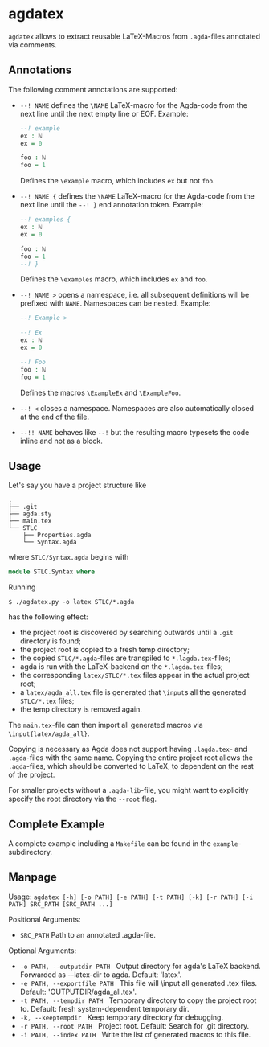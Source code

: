# agdatex

`agdatex` allows to extract reusable LaTeX-Macros from `.agda`-files annotated via comments.

## Annotations

The following comment annotations are supported:

-   `--! NAME` defines the `\NAME` LaTeX-macro for the Agda-code from the next line
    until the next empty line or EOF.
    Example:
    ```agda
    --! example
    ex : ℕ
    ex = 0

    foo : ℕ
    foo = 1
    ```
    Defines the `\example` macro, which includes `ex` but not `foo`.

-   `--! NAME {` defines the `\NAME` LaTeX-macro for the Agda-code from the next line
    until the `--! }` end annotation token.
    Example:
    ```agda
    --! examples {
    ex : ℕ
    ex = 0

    foo : ℕ
    foo = 1
    --! }
    ```
    Defines the `\examples` macro, which includes `ex` and `foo`.

-   `--! NAME >` opens a namespace, i.e. all subsequent definitions will be prefixed with `NAME`.
    Namespaces can be nested.
    Example:
    ```agda
    --! Example >

    --! Ex
    ex : ℕ
    ex = 0

    --! Foo
    foo : ℕ
    foo = 1
    ```
    Defines the macros `\ExampleEx` and `\ExampleFoo`.

-   `--! <` closes a namespace. Namespaces are also automatically closed at the end of the file.

-   `--!! NAME` behaves like `--!` but the resulting macro typesets the code inline and not as a block.

## Usage

Let's say you have a project structure like

```
.
├── .git
├── agda.sty
├── main.tex
└── STLC
    ├── Properties.agda
    └── Syntax.agda
```

where `STLC/Syntax.agda` begins with
```agda
module STLC.Syntax where
```

Running
```
$ ./agdatex.py -o latex STLC/*.agda
```
has the following effect:
- the project root is discovered by searching outwards until a `.git` directory is found;
- the project root is copied to a fresh temp directory;
- the copied `STLC/*.agda`-files are transpiled to `*.lagda.tex`-files;
- agda is run with the LaTeX-backend on the `*.lagda.tex`-files;
- the corresponding `latex/STLC/*.tex` files appear in the actual project root;
- a `latex/agda_all.tex` file is generated that `\input`s all the generated `STLC/*.tex` files;
- the temp directory is removed again.

The `main.tex`-file can then import all generated macros via `\input{latex/agda_all}`.

Copying is necessary as Agda does not support having `.lagda.tex`- and
`.agda`-files with the same name. Copying the entire project root
allows the `.agda`-files, which should be converted to LaTeX, to
dependent on the rest of the project.

For smaller projects without a `.agda-lib`-file, you might want to
explicitly specify the root directory via the `--root` flag.

## Complete Example

A complete example including a `Makefile` can be found in the `example`-subdirectory.

## Manpage

Usage: `agdatex [-h] [-o PATH] [-e PATH] [-t PATH] [-k] [-r PATH] [-i PATH] SRC_PATH [SRC_PATH ...]`

Positional Arguments:

-   `SRC_PATH` Path to an annotated .agda-file.

Optional Arguments:
-   `-o PATH, --outputdir PATH`&nbsp;&nbsp;
    Output directory for agda's LaTeX backend. Forwarded as --latex-dir to agda. Default: 'latex'.
-   `-e PATH, --exportfile PATH`&nbsp;&nbsp;
    This file will \input all generated .tex files. Default: 'OUTPUTDIR/agda_all.tex'.
-   `-t PATH, --tempdir PATH`&nbsp;&nbsp;
    Temporary directory to copy the project root to. Default: fresh system-dependent temporary dir.
-   `-k, --keeptempdir`&nbsp;&nbsp;
    Keep temporary directory for debugging.
-   `-r PATH, --root PATH`&nbsp;&nbsp;
    Project root. Default: Search for .git directory.
-   `-i PATH, --index PATH`&nbsp;&nbsp;
    Write the list of generated macros to this file.


